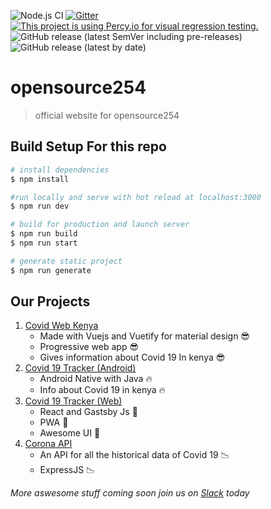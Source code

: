 ![Node.js CI](https://github.com/Opensource-254/Opensource-254.github.io/workflows/Node.js%20CI/badge.svg)   [![Gitter](https://badges.gitter.im/opensource-254/community.svg)](https://gitter.im/opensource-254/community?utm_source=badge&utm_medium=badge&utm_campaign=pr-badge)
[![This project is using Percy.io for visual regression testing.](https://percy.io/static/images/percy-badge.svg)](https://percy.io/opensource254/Opensource254-Web)
![GitHub release (latest SemVer including pre-releases)](https://img.shields.io/github/v/release/opensource254/opensource254.github.io?include_prereleases&label=pre%20release)
![GitHub release (latest by date)](https://img.shields.io/github/v/release/opensource254/opensource254.github.io?label=stable%20release)
# opensource254

> official website for opensource254

## Build Setup For this repo

```bash
# install dependencies
$ npm install

#run locally and serve with hot reload at localhost:3000
$ npm run dev

# build for production and launch server
$ npm run build
$ npm run start

# generate static project
$ npm run generate
```
## Our Projects
1. [Covid Web Kenya](https://github.com/opensource254/covid-19-web)
    - Made with Vuejs and Vuetify for material design 😎
    - Progressive web app 😎
    - Gives information about Covid 19 In kenya 😎
2. [Covid 19 Tracker (Android)](https://github.com/opensource254/Covid19-Tracker-App-kenya)
    - Android Native with Java 🔥
    - Info about Covid 19 in kenya 🔥
3. [Covid 19 Tracker (Web)](https://github.com/opensource254/covid-19-web-react)
    - React and Gastsby Js 🚀
    - PWA 🚀
    - Awesome UI 🚀
4. [Corona API](https://github.com/opensource254/corona-api)
    - An API for all the historical data of Covid 19 📉
    - ExpressJS 📉
    
*More aswesome stuff coming soon join us on [Slack](https://join.slack.com/t/opensource254/shared_invite/zt-dfkd2h0m-zWzQn8WSeYoUICl3GNOncw) today*
